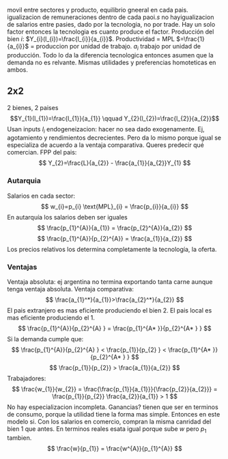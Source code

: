 movil entre sectores y producto, equilibrio gneeral en cada pais. igualizacion de remuneraciones dentro de cada paoi.$s$ no hayigualizacion de salarios entre pasies, dado por la tecnologia, no por trade. Hay un solo factor entonces la tecnologia es cuanto produce el factor. Producción del bien $i$: $Y_{i}(l_{i})=\frac{l_{i}}{a_{i}}$. Productividad = MPL $=\frac{1}{a_{i}}$ = produccion por unidad de trabajo. $a_{i}$ trabajo por unidad de producción. Todo lo da la diferencia tecnologica entonces asumen que la demanda no es relvante. Mismas utilidades y preferencias homoteticas en ambos. 

## 2x2
2 bienes, 2 paises
 $$Y_{1}(l_{1})=\frac{l_{1}}{a_{1}} \qquad  Y_{2}(l_{2})=\frac{l_{2}}{a_{2}}$$
Usan inputs $l_{i}$ 
endogeneizacion: hacer  no sea dado exogenamente. Ej, agotamiento y rendimientos decrecientes. Pero da lo mismo porque igual se especializa de acuerdo a la ventaja comparativa. Queres predecir qué comercian. 
FPP del pais:
$$
Y_{2}=\frac{L}{a_{2}} - \frac{a_{1}}{a_{2}}Y_{1}
$$
### Autarquia
Salarios en cada sector:
$$
w_{i}=p_{i} \text{MPL}_{i} = \frac{p_{i}}{a_{i}}
$$
En autarquía los salarios deben ser iguales
$$
\frac{p_{1}^{A}}{a_{1}} = \frac{p_{2}^{A}}{a_{2}} 
$$
$$
\frac{p_{1}^{A}}{p_{2}^{A}} = \frac{a_{1}}{a_{2}} 
$$
Los precios relativos los determina completamente la tecnología, la oferta. 
### Ventajas
Ventaja absoluta: ej argentina no termina exportando tanta carne aunque tenga ventaja absoluta. 
Ventaja comparativa:
$$
\frac{a_{1}^*}{a_{1}}>\frac{a_{2}^*}{a_{2}}
$$
El pais extranjero es mas eficiente produciendo el bien 2. El pais local es mas eficiente produciendo el 1.
$$
\frac{p_{1}^{A}}{p_{2}^{A} } = \frac{p_{1}^{A* }}{p_{2}^{A* } } 
$$
Si la demanda cumple que:
$$
\frac{p_{1}^{A}}{p_{2}^{A} } < \frac{p_{1}}{p_{2} }  < \frac{p_{1}^{A* }}{p_{2}^{A* } } 
$$
$$
\frac{p_{1}}{p_{2}} > \frac{a_{1}}{a_{2}}
$$
Trabajadores:
$$
\frac{w_{1}}{w_{2}} = \frac{\frac{p_{1}}{a_{1}}}{\frac{p_{2}}{a_{2}}} = \frac{p_{1}}{p_{2}}  \frac{a_{2}}{a_{1}} > 1 
$$
No hay especializacion incompleta. Ganancias? tienen que ser en terminos de consumo, porque la utilidad tiene la forma mas simple. Entonces en este modelo si. 
Con los salarios en comercio, compran la misma canridad del bien 1 que antes. En terminos reales esata igual porque sube $w$ pero $p_{1}$ tambien.
$$
\frac{w}{p_{1}}  = \frac{w^{A}}{p_{1}^{A}}
$$


